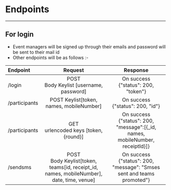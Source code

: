# Endpoints
------------
## For login

* Event managers will be signed up through their emails and password will be sent to their mail id
* Other endpoints will be as follows :-

| Endpoint      | Request                                             | Response                               |
|:--------------|:---------------------------------------------------:|:--------------------------------------:|
|/login         |POST<br>Body Keylist [username, password]            | On success<br>{"status": 200, "token"} |
|/participants  |POST Keylist[token, names, mobileNumber]                    |On success<br>{"status": 200, "id"}     |
|/participants  |GET<br> urlencoded keys [token, {round}]             |On success<br>{"status": 200, "message":[{_id, names, mobileNumber, receiptId}]}|
|/sendsms       |POST<br>Body Keylist[token, teams[id, receipt_id, names, mobileNumber], date, time, venue]|On success<br>{"status": 200, "message": "Smses sent and teams promoted"}|
